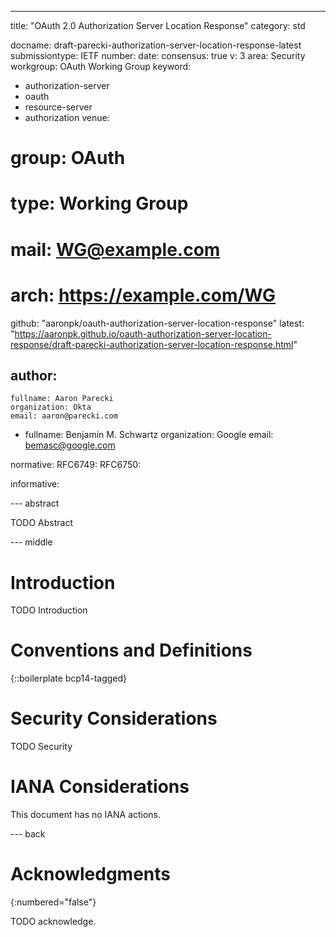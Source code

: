 ---
title: "OAuth 2.0 Authorization Server Location Response"
category: std

docname: draft-parecki-authorization-server-location-response-latest
submissiontype: IETF
number:
date:
consensus: true
v: 3
area: Security
workgroup: OAuth Working Group
keyword:
 - authorization-server
 - oauth
 - resource-server
 - authorization
venue:
#  group: OAuth
#  type: Working Group
#  mail: WG@example.com
#  arch: https://example.com/WG
  github: "aaronpk/oauth-authorization-server-location-response"
  latest: "https://aaronpk.github.io/oauth-authorization-server-location-response/draft-parecki-authorization-server-location-response.html"

author:
  -
    fullname: Aaron Parecki
    organization: Okta
    email: aaron@parecki.com
  -
    fullname: Benjamin M. Schwartz
    organization: Google
    email: bemasc@google.com

normative:
  RFC6749:
  RFC6750:

informative:


--- abstract

TODO Abstract


--- middle

# Introduction

TODO Introduction


# Conventions and Definitions

{::boilerplate bcp14-tagged}


# Security Considerations

TODO Security


# IANA Considerations

This document has no IANA actions.


--- back

# Acknowledgments
{:numbered="false"}

TODO acknowledge.

